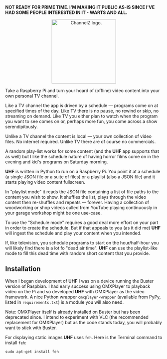 **NOT READY FOR PRIME TIME. I'M MAKING IT PUBLIC AS-IS SINCE I'VE HAD SOME PEOPLE INTERESTED IN IT - WARTS AND ALL.**

<p align="center">
<img width=206 src="https://github.com/EngineersNeedArt/channelZ/blob/cab68924e3866708accc4d49367ba8c88f54d778/documentation/UHF_logo.png" alt="ChannelZ logo.">
</p>

Take a Raspberry Pi and turn your hoard of (offline) video content into your own personal TV channel.

Like a TV channel the app is driven by a schedule — programs come on at specified times of the day. Like TV there is no pause, no rewind or skip, no streaming on demand. Like TV you either plan to watch when the program you want to see comes on or, perhaps more fun, you come across a show serendipitously.

Unlike a TV channel the content is local — your own collection of video files. No internet required. Unlike TV there are of course no commercials.

A random play-list works for some content (and the **UHF** app supports that as well) but I like the schedule nature of having horror films come on in the evening and kid's programs on Saturday morning.

**UHF** is written in Python to run on a Raspberry Pi. You point it at a schedule (a single JSON file or a suite of files) or a playlist (also a JSON file) and it starts playing video content fullscreen.

In "playlist mode" it reads the JSON file containing a list of file paths to the content you wish to show. It shuffles the list, plays through the video content then re-shuffles and repeats — forever. Having a collection of woodworking or shop videos culled from YouTube playing continuously in your garage workshop might be one use-case.

To use the "Schedule mode" requires a good deal more effort on your part in order to create the schedule. But if that appeals to you (as it did me) **UHF** will ingest the schedule and play your content when you intended.

If, like television, you schedule programs to start on the hour/half-hour you will likely find there is a lot fo "dead air time". **UHF** can use the playlist-like mode to fill this dead time with random short content that you provide.

## Installation

When I began development of **UHF** I was on a device running the Buster version of Raspbian. I had early success using OMXPlayer to playback video on the Pi and so developed **UHF** with OMXPlayer as the video framework. A nice Python wrapper `omxplayer-wrapper` (available from PyPy, listed in `requirements.txt`) is a module you will also need.

Note: OMXPlayer itself is already installed on Buster but has been deprecated since. I intend to experiment with VLC (the recommended replacement for OMXPlayer) but as the code stands today, you will probably want to stick with Buster.

For displaying static images **UHF** uses `feh`. Here is the Terminal command to install `feh`:

`sudo apt-get install feh`
